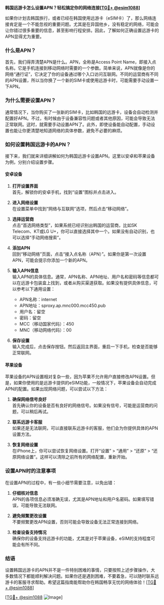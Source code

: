 **韩国远游卡怎么设置APN？轻松搞定你的网络连接[[TG💪+ @esim1088](https://t.me/s/esim1088)]**

如果你计划去韩国旅行，或者已经在韩国使用远游卡（eSIM卡）了，那么网络连接肯定是一个不能忽视的重要问题。尤其是在异国他乡，没有稳定的网络，可能会让你错过很多重要的信息，甚至影响行程安排。因此，了解如何正确设置远游卡的APN显得尤为重要。

### 什么是APN？

首先，我们得弄清楚APN是什么。APN，全称是Access Point Name，即接入点名称。它是手机连接到移动网络时需要的一个参数。简单来说，APN就像是你的网络“通行证”，它决定了你的设备通过哪个入口访问互联网。不同的运营商有不同的APN设置，所以当你换了一个新的SIM卡或使用远游卡时，可能需要手动设置一下APN。

### 为什么需要设置APN？

通常情况下，当你购买了一张新的SIM卡，比如韩国的远游卡，设备会自动检测并配置好APN。不过，有时候由于设备兼容性问题或者其他原因，可能会导致无法正常联网。这时，就需要手动设置APN了。此外，即使设备能自动配置，手动设置也能让你更清楚地知道网络的具体参数，避免不必要的麻烦。

### 如何设置韩国远游卡的APN？

接下来，我们就来详细讲解如何为韩国远游卡设置APN。这里以安卓和苹果设备为例，分别介绍设置步骤。

#### 安卓设备

1. **打开设置界面**  
   首先，解锁你的安卓手机，找到“设置”图标并点击进入。

2. **进入网络设置**  
   在设置菜单中找到“网络与互联网”选项，然后点击“移动网络”。

3. **选择运营商**  
   点击“首选网络类型”，如果系统已经识别出韩国的运营商，比如SK Telecom、KT或LG U+，你可以直接选择其中一个。如果没有自动识别，也可以选择“手动网络搜索”。

4. **添加APN**  
   回到“移动网络”页面，点击“接入点名称（APN）”。如果你是第一次设置APN，可能会提示你添加一个新的APN。

5. **输入APN信息**  
   输入APN的具体信息。通常，APN名称、APN地址、用户名和密码等信息都可以在远游卡包装盒上找到，或者从购买渠道获取。如果没有提供具体信息，可以参考以下通用设置：
   - APN名称：internet
   - APN地址：sproxy.ap.mnc000.mcc450.pub
   - 用户名：留空
   - 密码：留空
   - MCC（移动国家代码）：450
   - MNC（移动网络代码）：00

6. **保存设置**  
   输入完成后，点击保存按钮。然后返回主界面，重启一下手机，检查是否能够正常联网。

#### 苹果设备

苹果设备的APN设置相对复杂一些，因为苹果不允许用户直接修改APN设置。但是，如果你使用的是远游卡提供的eSIM功能，一般情况下，苹果设备会自动完成APN的配置。如果出现网络问题，可以尝试以下方法：

1. **确保网络信号良好**  
   首先确认你的设备是否有良好的网络信号。如果没有信号，可能是运营商的问题，可以稍后再试。

2. **联系远游卡客服**  
   如果还是无法联网，可以直接联系远游卡的客服，他们会为你提供具体的APN设置方法。

3. **恢复网络设置**  
   在iPhone上，你可以尝试恢复网络设置。打开“设置” > “通用” > “还原” > “还原网络设置”。这样可以清除之前所有的网络配置，重新开始。

### 设置APN时的注意事项

在设置APN的过程中，有一些小细节需要注意，以免出错：

1. **仔细核对信息**  
   APN的各项信息必须准确无误，尤其是APN地址和用户名密码。如果填写错误，可能导致无法联网。

2. **避免频繁更改设置**  
   不要频繁更改APN设置，否则可能会导致设备无法正常连接到网络。

3. **检查设备支持情况**  
   确保你的设备支持远游卡的功能，尤其是对于苹果设备，eSIM的支持程度可能会有所不同。

### 结语

设置韩国远游卡的APN并不是一件特别困难的事情，只要按照上述步骤操作，大多数情况下都能顺利解决问题。如果你还是遇到困难，不要着急，可以随时联系远游卡的客服寻求帮助。希望这篇指南能帮助你在韩国畅享无忧的网络体验！[[TG💪+ @esim1088](https://t.me/s/esim1088)]

[[TG💪+ @esim1088](https://t.me/s/esim1088) ![Image](https://i.postimg.cc/4NQfJmqS/Snipaste-2025-05-13-00-14-12.png)]